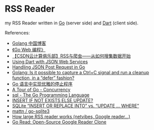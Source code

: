 # RSS Reader

my RSS Reader written in [Go](http://golang.org/) (server side) and [Dart](https://www.dartlang.org/) (client side).

References:

- [Golang 中国博客](http://blog.go-china.org/)
- [《Go Web 编程》](https://github.com/astaxie/build-web-application-with-golang/blob/master/ebook/preface.md)
- [【CSDN云计算俱乐部】RSS与爬虫——从如何搜集数据开始](http://www.csdn.net/article/2013-12-30/2817969-RSS-big-data)
- [Using Dart with JSON Web Services](https://www.dartlang.org/articles/json-web-service/)
- [Handling JSON Post Request in Go](http://stackoverflow.com/questions/15672556/handling-json-post-request-in-go)
- [Golang: Is it possible to capture a Ctrl+C signal and run a cleanup function, in a “defer” fashion?](http://stackoverflow.com/questions/11268943/golang-is-it-possible-to-capture-a-ctrlc-signal-and-run-a-cleanup-function-in)
- [Go 语言中实现优雅的停止程序](http://www.sudochina.com/archives/1/4/90.html)
- [A Tour of Go - Concurrency](http://tour.golang.org/#64)
- [sql - The Go Programming Language](http://golang.org/pkg/database/sql/)
- [INSERT IF NOT EXISTS ELSE UPDATE?](http://stackoverflow.com/questions/3634984/insert-if-not-exists-else-update)
- [SQLite “INSERT OR REPLACE INTO” vs. “UPDATE … WHERE”](http://stackoverflow.com/questions/2251699/sqlite-insert-or-replace-into-vs-update-where)
- [mattn / go-sqlite3](https://github.com/mattn/go-sqlite3)
- [How large RSS reader works (netvibes, Google reader…)](http://stackoverflow.com/questions/3949688/how-large-rss-reader-works-netvibes-google-reader)
- [Go Read: Open-Source Google Reader Clone](http://mattjibson.com/blog/2013/06/26/go-read-open-source-google-reader-clone/)
